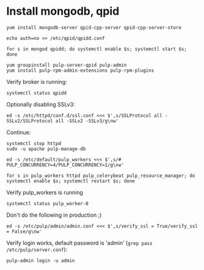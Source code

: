 # Install mongodb, qpid

```
yum install mongodb-server qpid-cpp-server qpid-cpp-server-store

echo auth=no >> /etc/qpid/qpidd.conf

for s in mongod qpidd; do systemctl enable $s; systemctl start $s; done

yum groupinstall pulp-server-qpid pulp-admin
yum install pulp-rpm-admin-extensions pulp-rpm-plugins
```

Verify broker is running:

```
systemctl status qpidd
```

Optionally disabling SSLv3:
```
ed -s /etc/httpd/conf.d/ssl.conf <<< $',s/SSLProtocol all -SSLv2/SSLProtocol all -SSLv2 -SSLv3/g\nw'
```


Continue:

```
systemctl stop httpd
sudo -u apache pulp-manage-db

ed -s /etc/default/pulp_workers <<< $',s/# PULP_CONCURRENCY=4/PULP_CONCURRENCY=1/g\nw'

for s in pulp_workers httpd pulp_celerybeat pulp_resource_manager; do systemctl enable $s; systemctl restart $s; done
```

Verify pulp_workers is running
```
systemctl status pulp_worker-0
```

Don't do the following in production ;)
```
ed -s /etc/pulp/admin/admin.conf <<< $',s/verify_ssl = True/verify_ssl = False/g\nw'
```

Verify login works, default password is 'admin' (``grep pass /etc/pulp/server.conf``):
```
pulp-admin login -u admin
```
